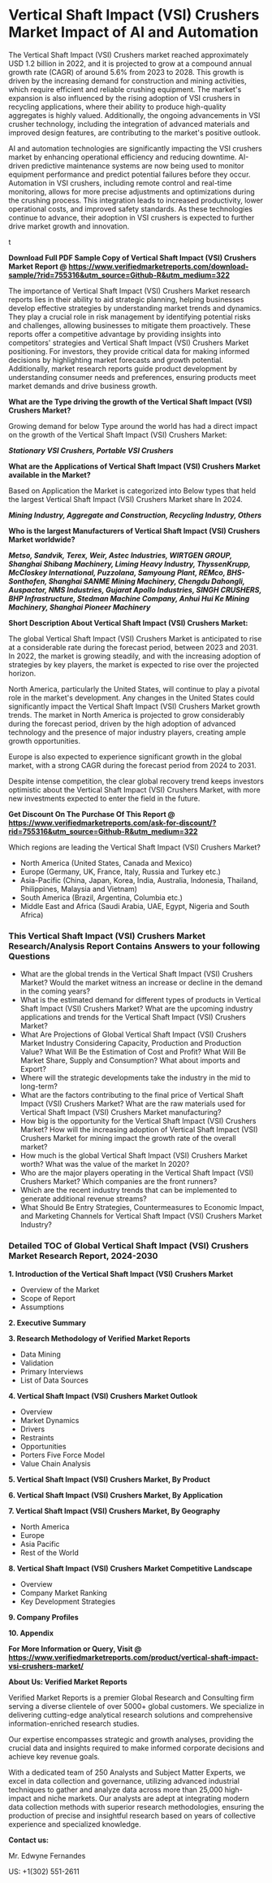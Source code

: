 <meta name="title" content="Global Vertical Shaft Impact (VSI) Crushers Market Impact of AI and Automation"><meta name="description" content="The Vertical Shaft Impact (VSI) Crushers market reached approximately USD 1.2 billion in 2022, and it is projected to grow at a compound annual growth rate (CAGR) of a"><meta name="title" content="Vertical Shaft Impact (VSI) Crushers Market Size, Share, Scope, Trends, Growth, Opportunities, Analysis, Forecast"><h1>Vertical Shaft Impact (VSI) Crushers Market Impact of AI and Automation</h1><p>The Vertical Shaft Impact (VSI) Crushers market reached approximately USD 1.2 billion in 2022, and it is projected to grow at a compound annual growth rate (CAGR) of around 5.6% from 2023 to 2028. This growth is driven by the increasing demand for construction and mining activities, which require efficient and reliable crushing equipment. The market's expansion is also influenced by the rising adoption of VSI crushers in recycling applications, where their ability to produce high-quality aggregates is highly valued. Additionally, the ongoing advancements in VSI crusher technology, including the integration of advanced materials and improved design features, are contributing to the market's positive outlook.</p><p>AI and automation technologies are significantly impacting the VSI crushers market by enhancing operational efficiency and reducing downtime. AI-driven predictive maintenance systems are now being used to monitor equipment performance and predict potential failures before they occur. Automation in VSI crushers, including remote control and real-time monitoring, allows for more precise adjustments and optimizations during the crushing process. This integration leads to increased productivity, lower operational costs, and improved safety standards. As these technologies continue to advance, their adoption in VSI crushers is expected to further drive market growth and innovation.</p>t</p><p id="" class=""><strong>Download Full PDF Sample Copy of Vertical Shaft Impact (VSI) Crushers Market Report @ <a href="https://www.verifiedmarketreports.com/download-sample/?rid=755316&utm_source=Github-R&utm_medium=322" target="_blank">https://www.verifiedmarketreports.com/download-sample/?rid=755316&utm_source=Github-R&utm_medium=322</a></strong></p><p>The importance of&nbsp;Vertical Shaft Impact (VSI) Crushers Market research reports lies in their ability to aid strategic planning, helping businesses develop effective strategies by understanding market trends and dynamics. They play a crucial role in risk management by identifying potential risks and challenges, allowing businesses to mitigate them proactively. These reports offer a competitive advantage by providing insights into competitors' strategies and Vertical Shaft Impact (VSI) Crushers Market positioning. For investors, they provide critical data for making informed decisions by highlighting market forecasts and growth potential. Additionally, market research reports guide product development by understanding consumer needs and preferences, ensuring products meet market demands and drive business growth.</p><p><strong>What are the&nbsp;Type driving the growth of the Vertical Shaft Impact (VSI) Crushers Market?</strong></p><p id="" class="">Growing demand for below Type around the world has had a direct impact on the growth of the Vertical Shaft Impact (VSI) Crushers Market:</p><em><strong>Stationary VSI Crushers, Portable VSI Crushers</strong></em></p><strong>What are the&nbsp;Applications&nbsp;of Vertical Shaft Impact (VSI) Crushers Market available in the Market?</strong></p><p id="" class="">Based on Application the Market is categorized into Below types that held the largest Vertical Shaft Impact (VSI) Crushers Market share In 2024.</p><em><strong>Mining Industry, Aggregate and Construction, Recycling Industry, Others</strong></em></p><strong>Who is the largest Manufacturers of Vertical Shaft Impact (VSI) Crushers Market worldwide?</strong></p><p><em><strong>Metso, Sandvik, Terex, Weir, Astec Industries, WIRTGEN GROUP, Shanghai Shibang Machinery, Liming Heavy Industry, ThyssenKrupp, McCloskey International, Puzzolana, Samyoung Plant, REMco, BHS-Sonthofen, Shanghai SANME Mining Machinery, Chengdu Dahongli, Auspactor, NMS Industries, Gujarat Apollo Industries, SINGH CRUSHERS, BHP Infrastructure, Stedman Machine Company, Anhui Hui Ke Mining Machinery, Shanghai Pioneer Machinery</strong></em></p><p id="" class=""><strong>Short Description About Vertical Shaft Impact (VSI) Crushers Market:</strong></p><p>The global Vertical Shaft Impact (VSI) Crushers Market is anticipated to rise at a considerable rate during the forecast period, between 2023 and 2031. In 2022, the market is growing steadily, and with the increasing adoption of strategies by key players, the market is expected to rise over the projected horizon.</p><p>North America, particularly the United States, will continue to play a pivotal role in the market's development. Any changes in the United States could significantly impact the Vertical Shaft Impact (VSI) Crushers Market growth trends. The market in North America is projected to grow considerably during the forecast period, driven by the high adoption of advanced technology and the presence of major industry players, creating ample growth opportunities.</p><p>Europe is also expected to experience significant growth in the global market, with a strong CAGR during the forecast period from 2024 to 2031.</p><p>Despite intense competition, the clear global recovery trend keeps investors optimistic about the Vertical Shaft Impact (VSI) Crushers Market, with more new investments expected to enter the field in the future.</p><p id="" class=""><strong>Get Discount On The Purchase Of This Report @ <a href="https://www.verifiedmarketreports.com/ask-for-discount/?rid=755316&utm_source=Github-R&utm_medium=322" target="_blank">https://www.verifiedmarketreports.com/ask-for-discount/?rid=755316&utm_source=Github-R&utm_medium=322</a></strong></p>Which regions are leading the Vertical Shaft Impact (VSI) Crushers Market?</p><ul><li>North America (United States, Canada and Mexico)</li><li>Europe (Germany, UK, France, Italy, Russia and Turkey etc.)</li><li>Asia-Pacific (China, Japan, Korea, India, Australia, Indonesia, Thailand, Philippines, Malaysia and Vietnam)</li><li>South America (Brazil, Argentina, Columbia etc.)</li><li>Middle East and Africa (Saudi Arabia, UAE, Egypt, Nigeria and South Africa)</li></ul><h3 id="" class="">This Vertical Shaft Impact (VSI) Crushers Market Research/Analysis Report Contains Answers to your following Questions</h3><ul><li>What are the global trends in the Vertical Shaft Impact (VSI) Crushers Market? Would the market witness an increase or decline in the demand in the coming years?</li><li>What is the estimated demand for different types of products in Vertical Shaft Impact (VSI) Crushers Market? What are the upcoming industry applications and trends for the Vertical Shaft Impact (VSI) Crushers Market?</li><li>What Are Projections of Global Vertical Shaft Impact (VSI) Crushers Market Industry Considering Capacity, Production and Production Value? What Will Be the Estimation of Cost and Profit? What Will Be Market Share, Supply and Consumption? What about imports and Export?</li><li>Where will the strategic developments take the industry in the mid to long-term?</li><li>What are the factors contributing to the final price of Vertical Shaft Impact (VSI) Crushers Market? What are the raw materials used for Vertical Shaft Impact (VSI) Crushers Market manufacturing?</li><li>How big is the opportunity for the Vertical Shaft Impact (VSI) Crushers Market? How will the increasing adoption of Vertical Shaft Impact (VSI) Crushers Market for mining impact the growth rate of the overall market?</li><li>How much is the global Vertical Shaft Impact (VSI) Crushers Market worth? What was the value of the market In 2020?</li><li>Who are the major players operating in the Vertical Shaft Impact (VSI) Crushers Market? Which companies are the front runners?</li><li>Which are the recent industry trends that can be implemented to generate additional revenue streams?</li><li>What Should Be Entry Strategies, Countermeasures to Economic Impact, and Marketing Channels for Vertical Shaft Impact (VSI) Crushers Market Industry?</li></ul><h3 id="" class="">Detailed TOC of Global Vertical Shaft Impact (VSI) Crushers Market Research Report, 2024-2030</h3><p id="" class=""><strong>1. Introduction of the Vertical Shaft Impact (VSI) Crushers Market</strong></p><ul><li>Overview of the Market</li><li>Scope of Report</li><li>Assumptions</li></ul><p id="" class=""><strong>2. Executive Summary</strong></p><p id="" class=""><strong>3. Research Methodology of Verified Market Reports</strong></p><ul><li>Data Mining</li><li>Validation</li><li>Primary Interviews</li><li>List of Data Sources</li></ul><p id="" class=""><strong>4. Vertical Shaft Impact (VSI) Crushers Market Outlook</strong></p><ul><li>Overview</li><li>Market Dynamics</li><li>Drivers</li><li>Restraints</li><li>Opportunities</li><li>Porters Five Force Model</li><li>Value Chain Analysis</li></ul><p id="" class=""><strong>5. Vertical Shaft Impact (VSI) Crushers Market, By Product</strong></p><p id="" class=""><strong>6. Vertical Shaft Impact (VSI) Crushers Market, By Application</strong></p><p id="" class=""><strong>7. Vertical Shaft Impact (VSI) Crushers Market, By Geography</strong></p><ul><li>North America</li><li>Europe</li><li>Asia Pacific</li><li>Rest of the World</li></ul><p id="" class=""><strong>8. Vertical Shaft Impact (VSI) Crushers Market Competitive Landscape</strong></p><ul><li>Overview</li><li>Company Market Ranking</li><li>Key Development Strategies</li></ul><p id="" class=""><strong>9. Company Profiles</strong></p><p id="" class=""><strong>10. Appendix</strong></p><p id="" class=""><strong>For More Information or Query, Visit @ <a href="https://www.verifiedmarketreports.com/product/vertical-shaft-impact-vsi-crushers-market/" target="_blank">https://www.verifiedmarketreports.com/product/vertical-shaft-impact-vsi-crushers-market/</a></strong></p><p id="" class=""><strong>About Us: Verified Market Reports</strong></p><p id="" class="">Verified Market Reports is a premier Global Research and Consulting firm serving a diverse clientele of over 5000+ global customers. We specialize in delivering cutting-edge analytical research solutions and comprehensive information-enriched research studies.</p><p id="" class="">Our expertise encompasses strategic and growth analyses, providing the crucial data and insights required to make informed corporate decisions and achieve key revenue goals.</p><p id="" class="">With a dedicated team of 250 Analysts and Subject Matter Experts, we excel in data collection and governance, utilizing advanced industrial techniques to gather and analyze data across more than 25,000 high-impact and niche markets. Our analysts are adept at integrating modern data collection methods with superior research methodologies, ensuring the production of precise and insightful research based on years of collective experience and specialized knowledge.</p><p id="" class=""><strong>Contact us:</strong></p><p id="" class="">Mr. Edwyne Fernandes</p><p id="" class="">US: +1(302) 551-2611</p>